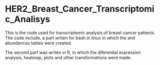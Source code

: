 # HER2_Breast_Cancer_Transcriptomic_Analisys
This is the code used for transcriptomic analysis of breast cancer patients. The code include, a part writen for bash in linux in which the
and abundances tables were created.

The second part was writen in R, in which the diferential expression analysis, heatmap, plots and other transformations were made.
